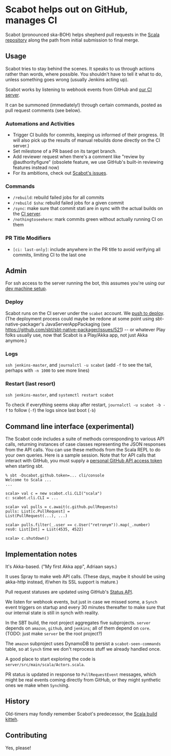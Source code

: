 # Scabot helps out on GitHub, manages CI
Scabot (pronounced ska-BOH) helps shepherd pull requests in the [Scala repository](https://github.com/scala/scala) along the path from initial submission to final merge.

## Usage
Scabot tries to stay behind the scenes. It speaks to us through actions rather than words, where possible.
You shouldn't have to tell it what to do, unless something goes wrong (usually Jenkins acting up).

Scabot works by listening to webhook events from GitHub and [our CI server](https://scala-ci.typesafe.com).

It can be summoned (immediately!) through certain commands, posted as pull request comments (see below).

### Automations and Activities
  - Trigger CI builds for commits, keeping us informed of their progress. (It will also pick up the results of manual rebuilds done directly on the CI server.)
  - Set milestone of a PR based on its target branch.
  - Add reviewer request when there's a comment like "review by @authorityfigure"
    (obsolete feature, we use GitHub's built-in reviewing features instead now)
  - For its ambitions, check out [Scabot's issues](../../issues).

### Commands
  - `/rebuild`: rebuild failed jobs for all commits
  - `/rebuild $sha`: rebuild failed jobs for a given commit
  - `/sync`: make sure that commit stati are in sync with the actual builds on the [CI server](https://scala-ci.typesafe.com).
  - `/nothingtoseehere`: mark commits green without actually running CI on them

### PR Title Modifiers
  - `[ci: last-only]`: include anywhere in the PR title to avoid verifying all commits, limiting CI to the last one

## Admin
For ssh access to the server running the bot, this assumes you're using our [dev machine setup](https://github.com/scala/scala-jenkins-infra/blob/master/doc/client-setup.md).

### Deploy
Scabot runs on the CI server under the `scabot` account. We [push to deploy](../../issues/10). (The deployment process could maybe be redone at some point using sbt-native-packager's JavaServerAppPackaging (see https://github.com/sbt/sbt-native-packager/issues/521) -- or whatever Play folks usually use, now that Scabot is a Play/Akka app, not just Akka anymore.)

### Logs
`ssh jenkins-master`, and `journalctl -u scabot` (add `-f` to see the tail, perhaps with `-n 1000` to see more lines)

### Restart (last resort)
`ssh jenkins-master`, and `systemctl restart scabot`

To check if everything seems okay after restart, `journalctl -u scabot -b -f` to follow (`-f`) the logs since last boot (`-b`)

## Command line interface (experimental)
The Scabot code includes a suite of methods corresponding to various
API calls, returning instances of case classes representing the
JSON responses from the API calls.  You can use these methods from the
Scala REPL to do your own queries. Here is a sample session.  Note
that for API calls that interact with GitHub, you must supply a
[personal GitHub API access token](https://help.github.com/articles/creating-an-access-token-for-command-line-use/)
when starting sbt.

```text
% sbt -Dscabot.github.token=... cli/console
Welcome to Scala ...
...

scala> val c = new scabot.cli.CLI("scala")
c: scabot.cli.CLI = ...

scala> val pulls = c.await(c.github.pullRequests)
pulls: List[c.PullRequest] =
List(PullRequest(...), ...)

scala> pulls.filter(_.user == c.User("retronym")).map(_.number)
res0: List[Int] = List(4535, 4522)

scala> c.shutdown()
```

## Implementation notes
It's Akka-based.  ("My first Akka app", Adriaan says.)

It uses Spray to make web API calls.  (These days, maybe it should be using akka-http instead, if/when its SSL support is mature.)

Pull request statuses are updated using GitHub's [Status API](https://developer.github.com/v3/repos/statuses/).

We listen for webhook events, but just in case we missed some, a
`Synch` event triggers on startup and every 30 minutes thereafter
to make sure that our internal state is still in synch with reality.

In the SBT build, the root project aggregates five subprojects.
`server` depends on `amazon`, `github`, and `jenkins`; all of
them depend on `core`.  (TODO: just make `server` be the root project?)

The `amazon` subproject uses DynamoDB to persist a `scabot-seen-commands`
table, so at `Synch` time we don't reprocess stuff we already handled
once.

A good place to start exploring the code is
`server/src/main/scala/Actors.scala`.

PR status is updated in response to `PullRequestEvent` messages,
which might be real events coming directly from GitHub, or they might
synthetic ones we make when `Synch`ing.

## History
Old-timers may fondly remember Scabot's predecessor, the [Scala build kitteh](https://github.com/typesafehub/ghpullrequest-validator).

## Contributing
Yes, please!


